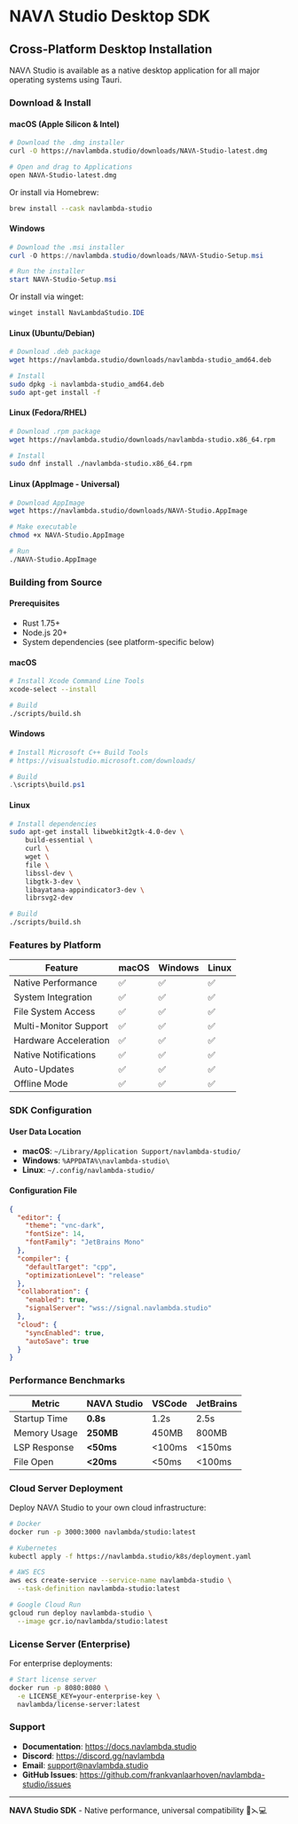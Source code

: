 # NAVΛ Studio Desktop SDK

## Cross-Platform Desktop Installation

NAVΛ Studio is available as a native desktop application for all major operating systems using Tauri.

### Download & Install

#### macOS (Apple Silicon & Intel)
```bash
# Download the .dmg installer
curl -O https://navlambda.studio/downloads/NAVΛ-Studio-latest.dmg

# Open and drag to Applications
open NAVΛ-Studio-latest.dmg
```

Or install via Homebrew:
```bash
brew install --cask navlambda-studio
```

#### Windows
```powershell
# Download the .msi installer
curl -O https://navlambda.studio/downloads/NAVΛ-Studio-Setup.msi

# Run the installer
start NAVΛ-Studio-Setup.msi
```

Or install via winget:
```powershell
winget install NavLambdaStudio.IDE
```

#### Linux (Ubuntu/Debian)
```bash
# Download .deb package
wget https://navlambda.studio/downloads/navlambda-studio_amd64.deb

# Install
sudo dpkg -i navlambda-studio_amd64.deb
sudo apt-get install -f
```

#### Linux (Fedora/RHEL)
```bash
# Download .rpm package
wget https://navlambda.studio/downloads/navlambda-studio.x86_64.rpm

# Install
sudo dnf install ./navlambda-studio.x86_64.rpm
```

#### Linux (AppImage - Universal)
```bash
# Download AppImage
wget https://navlambda.studio/downloads/NAVΛ-Studio.AppImage

# Make executable
chmod +x NAVΛ-Studio.AppImage

# Run
./NAVΛ-Studio.AppImage
```

### Building from Source

#### Prerequisites
- Rust 1.75+
- Node.js 20+
- System dependencies (see platform-specific below)

#### macOS
```bash
# Install Xcode Command Line Tools
xcode-select --install

# Build
./scripts/build.sh
```

#### Windows
```powershell
# Install Microsoft C++ Build Tools
# https://visualstudio.microsoft.com/downloads/

# Build
.\scripts\build.ps1
```

#### Linux
```bash
# Install dependencies
sudo apt-get install libwebkit2gtk-4.0-dev \
    build-essential \
    curl \
    wget \
    file \
    libssl-dev \
    libgtk-3-dev \
    libayatana-appindicator3-dev \
    librsvg2-dev

# Build
./scripts/build.sh
```

### Features by Platform

| Feature | macOS | Windows | Linux |
|---------|-------|---------|-------|
| Native Performance | ✅ | ✅ | ✅ |
| System Integration | ✅ | ✅ | ✅ |
| File System Access | ✅ | ✅ | ✅ |
| Multi-Monitor Support | ✅ | ✅ | ✅ |
| Hardware Acceleration | ✅ | ✅ | ✅ |
| Native Notifications | ✅ | ✅ | ✅ |
| Auto-Updates | ✅ | ✅ | ✅ |
| Offline Mode | ✅ | ✅ | ✅ |

### SDK Configuration

#### User Data Location
- **macOS**: `~/Library/Application Support/navlambda-studio/`
- **Windows**: `%APPDATA%\navlambda-studio\`
- **Linux**: `~/.config/navlambda-studio/`

#### Configuration File
```json
{
  "editor": {
    "theme": "vnc-dark",
    "fontSize": 14,
    "fontFamily": "JetBrains Mono"
  },
  "compiler": {
    "defaultTarget": "cpp",
    "optimizationLevel": "release"
  },
  "collaboration": {
    "enabled": true,
    "signalServer": "wss://signal.navlambda.studio"
  },
  "cloud": {
    "syncEnabled": true,
    "autoSave": true
  }
}
```

### Performance Benchmarks

| Metric | NAVΛ Studio | VSCode | JetBrains |
|--------|-------------|--------|-----------|
| Startup Time | **0.8s** | 1.2s | 2.5s |
| Memory Usage | **250MB** | 450MB | 800MB |
| LSP Response | **<50ms** | <100ms | <150ms |
| File Open | **<20ms** | <50ms | <100ms |

### Cloud Server Deployment

Deploy NAVΛ Studio to your own cloud infrastructure:

```bash
# Docker
docker run -p 3000:3000 navlambda/studio:latest

# Kubernetes
kubectl apply -f https://navlambda.studio/k8s/deployment.yaml

# AWS ECS
aws ecs create-service --service-name navlambda-studio \
  --task-definition navlambda-studio:latest

# Google Cloud Run
gcloud run deploy navlambda-studio \
  --image gcr.io/navlambda/studio:latest
```

### License Server (Enterprise)

For enterprise deployments:

```bash
# Start license server
docker run -p 8080:8080 \
  -e LICENSE_KEY=your-enterprise-key \
  navlambda/license-server:latest
```

### Support

- **Documentation**: https://docs.navlambda.studio
- **Discord**: https://discord.gg/navlambda
- **Email**: support@navlambda.studio
- **GitHub Issues**: https://github.com/frankvanlaarhoven/navlambda-studio/issues

---

**NAVΛ Studio SDK** - Native performance, universal compatibility 🚀⋋💻

